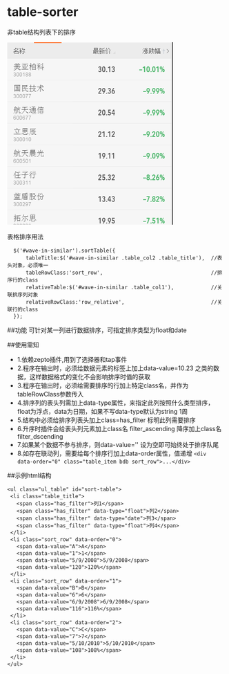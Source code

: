 # table-sorter
非table结构列表下的排序

<img src="screenshot1.png" height="422" width="384" alt="">

表格排序用法
```
  $('#wave-in-similar').sortTable({
      tableTitle:$('#wave-in-similar .table_col2 .table_title'),  //表头对象，必须唯一
      tableRowClass:'sort_row',                                   //排序行的class
      relativeTable:$('#wave-in-similar .table_col1'),            //关联排序列对象
      relativeRowClass:'row_relative',                            //关联行的class
  });
```
   ##功能
   可针对某一列进行数据排序，可指定排序类型为float和date


  ##使用需知
  * 1.依赖zepto插件,用到了选择器和tap事件
  * 2.程序在输出时，必须给数据元素的标签上加上data-value=10.23 之类的数据，这样数据格式的变化不会影响排序时值的获取
  * 3.程序在输出时，必须给需要排序的行加上特定class名，并作为tableRowClass参数传入
  * 4.排序列的表头列需加上data-type属性，来指定此列按照什么类型排序，float为浮点，data为日期，如果不写data-type默认为string  <span class="has_filter" data-type="float">1周</span>
  * 5.结构中必须给排序列表头加上class=has_filter  标明此列需要排序
  * 6.升序时插件会给表头列元素加上class名 filter_ascending  降序加上class名 filter_dscending
  * 7.如果某个数据不参与排序，则data-value='' 设为空即可始终处于排序队尾 
  * 8.如存在联动列，需要给每个排序行加上data-order属性，值递增  ```<div data-order="0" class="table_item bdb sort_row">...</div>```

  ##示例html结构
  ```
  <ul class="ul_table" id="sort-table">
   <li class="table_title">
     <span class="has_filter">列1</span>
     <span class="has_filter" data-type="float">列2</span>
     <span class="has_filter" data-type="date">列3</span>
     <span class="has_filter" data-type="float">列4</span>
   </li>
   <li class="sort_row" data-order="0">
     <span data-value="A">A</span>
     <span data-value="1">1</span>
     <span data-value="5/9/2008">5/9/2008</span>
     <span data-value="120">120%</span>
   </li>
   <li class="sort_row" data-order="1">
     <span data-value="B">B</span>
     <span data-value="6">6</span>
     <span data-value="6/9/2008">6/9/2008</span>
     <span data-value="116">116%</span>
   </li>
   <li class="sort_row" data-order="2">
     <span data-value="C">C</span>
     <span data-value="7">7</span>
     <span data-value="5/10/2010">5/10/2010</span>
     <span data-value="108">108%</span>
   </li>
  </ul>
  ```
